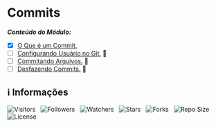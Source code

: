 <!-- Título -->
# Commits

***Conteúdo do Módulo:***

* [x] [O Que é um Commit.](https://github.com/Devsgeeknerd/cla-o-que-com-com-git-fun-bas)
* [ ] [Configurando Usuário no Git.](https://github.com/Devsgeeknerd/cla-con-usu-git-com-git-fun-bas) &#128679;
* [ ] [Commitando Arquivos.](https://github.com/Devsgeeknerd/cla-com-arq-com-git-fun-bas) &#128679;
* [ ] [Desfazendo Commits.](https://github.com/Devsgeeknerd/cla-des-com-com-git-fun-bas) &#128679;

<!-- Informações -->
## &#8505; Informações

![Visitors](https://api.visitorbadge.io/api/visitors?path=Devsgeeknerd%2Fmod-com-git-fun-bas&label=Visitantes&labelColor=%23700070&labelStyle=none&countColor=%23000fff&style=plastic&color=%23ffffff "Total de Visitantes")
&nbsp;
![Followers](https://img.shields.io/github/followers/Devsgeeknerd?style=p&label=Seguidores&labelColor=800080&color=000fff "Total de Seguidores")
&nbsp;
![Watchers](https://img.shields.io/github/watchers/Devsgeeknerd/mod-com-git-fun-bas?style=p&label=Observadores&labelColor=800080&color=000fff "Total de Observadores")
&nbsp;
![Stars](https://img.shields.io/github/stars/Devsgeeknerd/mod-com-git-fun-bas?style=p&label=Estrelas&labelColor=800080&color=000fff "Total de Estrelas")
&nbsp;
![Forks](https://img.shields.io/github/forks/Devsgeeknerd/mod-com-git-fun-bas?style=p&label=Bifurcações&labelColor=800080&color=000fff "Total de Bifurcações")
&nbsp;
![Repo Size](https://img.shields.io/github/repo-size/Devsgeeknerd/mod-com-git-fun-bas?style=p&label=Tamanho&labelColor=800080&color=000fff "Tamanho do Repositório")
&nbsp;
![License](https://img.shields.io/github/license/Devsgeeknerd/mod-com-git-fun-bas?style=p&label=Licença&labelColor=800080&color=000fff "Licença do Repositório")
